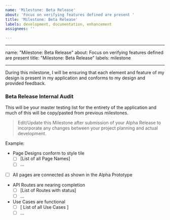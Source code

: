 ```yaml
---
name: 'Milestone: Beta Release'
about: 'Focus on verifying features defined are present '
title: 'Milestone: Beta Release'
labels: development, documentation, enhancement
assignees: ''

---
```


---

name: "Milestone: Beta Release"
about: Focus on verifying features defined are present
title: "Milestone: Beta Release"
labels: milestone

---

During this milestone, I will be ensuring that each element and feature of my design is present in my application and conforms to my design and provided feedback.

### Beta Release Internal Audit

This will be your master testing list for the entirety of the application and much of this will be copy/pasted from previous milestones.

> Edit/Update this Milestone after submission of your Alpha Release to incorporate any changes between your project planning and actual development. 

Example:

* Page Designs conform to style tile
  * [ ] [List of all Page Names]
  * [ ] ...
* [ ] All pages are connected as shown in the Alpha Prototype

* API Routes are nearing completion 
  * [ ] [List of Routes with status]
  * [ ] ...

* Use Cases are functional
  * [ ] [ List of all Use Cases ]
  * [ ] ...
